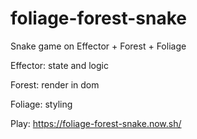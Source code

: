 # foliage-forest-snake
Snake game on Effector + Forest + Foliage

Effector: state and logic

Forest: render in dom

Foliage: styling



Play: https://foliage-forest-snake.now.sh/
